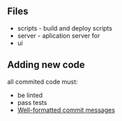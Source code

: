 
## Files
 - scripts - build and deploy scripts
 - server - aplication server for
 - ui

## Adding new code
all commited code must:
 - be linted
 - pass tests
 - [Well-formatted commit messages](https://www.conventionalcommits.org/)
